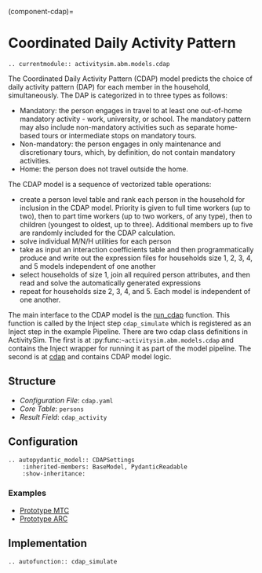 (component-cdap)=
# Coordinated Daily Activity Pattern

```{eval-rst}
.. currentmodule:: activitysim.abm.models.cdap
```

The Coordinated Daily Activity Pattern (CDAP) model predicts the choice of daily activity pattern (DAP)
for each member in the household, simultaneously. The DAP is categorized in to three types as
follows:
* Mandatory: the person engages in travel to at least one out-of-home mandatory activity - work, university, or school. The mandatory pattern may also include non-mandatory activities such as separate home-based tours or intermediate stops on mandatory tours.
* Non-mandatory: the person engages in only maintenance and discretionary tours, which, by definition, do not contain mandatory activities.
* Home: the person does not travel outside the home.

The CDAP model is a sequence of vectorized table operations:

* create a person level table and rank each person in the household for inclusion in the CDAP model.  Priority is given to full time workers (up to two), then to part time workers (up to two workers, of any type), then to children (youngest to oldest, up to three).  Additional members up to five are randomly included for the CDAP calculation.
* solve individual M/N/H utilities for each person
* take as input an interaction coefficients table and then programmatically produce and write out the expression files for households size 1, 2, 3, 4, and 5 models independent of one another
* select households of size 1, join all required person attributes, and then read and solve the automatically generated expressions
* repeat for households size 2, 3, 4, and 5. Each model is independent of one another.

The main interface to the CDAP model is the [run_cdap](activitysim.abm.models.util.cdap.run_cdap)
function.  This function is called by the Inject step ``cdap_simulate`` which is
registered as an Inject step in the example Pipeline.  There are two cdap class definitions in
ActivitySim.  The first is at :py:func:`~activitysim.abm.models.cdap` and contains the Inject
wrapper for running it as part of the model pipeline.  The second is
at [cdap](activitysim.abm.models.util.cdap) and contains CDAP model logic.
## Structure

- *Configuration File*: `cdap.yaml`
- *Core Table*: `persons`
- *Result Field*: `cdap_activity`


## Configuration

```{eval-rst}
.. autopydantic_model:: CDAPSettings
    :inherited-members: BaseModel, PydanticReadable
    :show-inheritance:
```

### Examples

- [Prototype MTC](https://github.com/ActivitySim/activitysim/blob/main/activitysim/examples/prototype_mtc/configs/cdap.yaml)
- [Prototype ARC](https://github.com/ActivitySim/activitysim/blob/main/activitysim/examples/prototype_arc/configs/cdap.yaml)

## Implementation

```{eval-rst}
.. autofunction:: cdap_simulate
```
